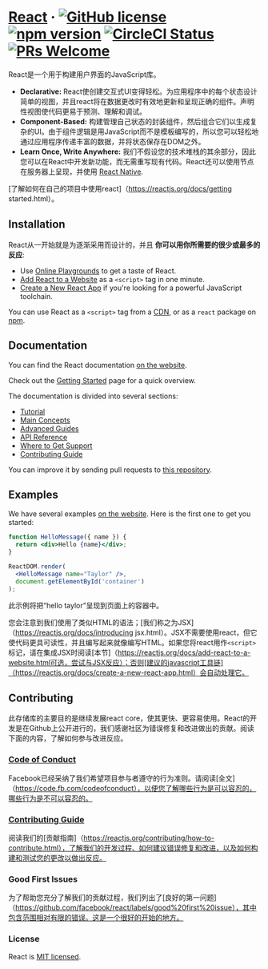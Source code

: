 # [React](https://reactjs.org/) &middot; [![GitHub license](https://img.shields.io/badge/license-MIT-blue.svg)](https://github.com/facebook/react/blob/master/LICENSE) [![npm version](https://img.shields.io/npm/v/react.svg?style=flat)](https://www.npmjs.com/package/react) [![CircleCI Status](https://circleci.com/gh/facebook/react.svg?style=shield&circle-token=:circle-token)](https://circleci.com/gh/facebook/react) [![PRs Welcome](https://img.shields.io/badge/PRs-welcome-brightgreen.svg)](https://reactjs.org/docs/how-to-contribute.html#your-first-pull-request)

React是一个用于构建用户界面的JavaScript库。

* **Declarative:** React使创建交互式UI变得轻松。为应用程序中的每个状态设计简单的视图，并且react将在数据更改时有效地更新和呈现正确的组件。声明性视图使代码更易于预测、理解和调试。
* **Component-Based:** 构建管理自己状态的封装组件，然后组合它们以生成复杂的UI。由于组件逻辑是用JavaScript而不是模板编写的，所以您可以轻松地通过应用程序传递丰富的数据，并将状态保存在DOM之外。
* **Learn Once, Write Anywhere:** 我们不假设您的技术堆栈的其余部分，因此您可以在React中开发新功能，而无需重写现有代码。React还可以使用节点在服务器上呈现，并使用 [React Native](https://facebook.github.io/react-native/).

[了解如何在自己的项目中使用react]（https://reactjs.org/docs/getting started.html）。

## Installation

React从一开始就是为逐渐采用而设计的，并且 **你可以用你所需要的很少或最多的反应**:

* Use [Online Playgrounds](https://reactjs.org/docs/getting-started.html#online-playgrounds) to get a taste of React.
* [Add React to a Website](https://reactjs.org/docs/add-react-to-a-website.html) as a `<script>` tag in one minute.
* [Create a New React App](https://reactjs.org/docs/create-a-new-react-app.html) if you're looking for a powerful JavaScript toolchain.

You can use React as a `<script>` tag from a [CDN](https://reactjs.org/docs/cdn-links.html), or as a `react` package on [npm](https://www.npmjs.com/).

## Documentation

You can find the React documentation [on the website](https://reactjs.org/docs).  

Check out the [Getting Started](https://reactjs.org/docs/getting-started.html) page for a quick overview.

The documentation is divided into several sections:

* [Tutorial](https://reactjs.org/tutorial/tutorial.html)
* [Main Concepts](https://reactjs.org/docs/hello-world.html)
* [Advanced Guides](https://reactjs.org/docs/jsx-in-depth.html)
* [API Reference](https://reactjs.org/docs/react-api.html)
* [Where to Get Support](https://reactjs.org/community/support.html)
* [Contributing Guide](https://reactjs.org/docs/how-to-contribute.html)

You can improve it by sending pull requests to [this repository](https://github.com/reactjs/reactjs.org).

## Examples

We have several examples [on the website](https://reactjs.org/). Here is the first one to get you started:

```jsx
function HelloMessage({ name }) {
  return <div>Hello {name}</div>;
}

ReactDOM.render(
  <HelloMessage name="Taylor" />,
  document.getElementById('container')
);
```

此示例将把“hello taylor”呈现到页面上的容器中。

您会注意到我们使用了类似HTML的语法；[我们称之为JSX]（https://reactjs.org/docs/introducing jsx.html）。JSX不需要使用react，但它使代码更具可读性，并且编写起来就像编写HTML。如果您将react用作`<script>`标记，请在集成JSX时阅读[本节]（https://reactjs.org/docs/add-react-to-a-website.html可选，尝试与JSX反应）；否则[建议的javascript工具链]（https://reactjs.org/docs/create-a-new-react-app.html）会自动处理它。

## Contributing

此存储库的主要目的是继续发展react core，使其更快、更容易使用。React的开发是在Github上公开进行的，我们感谢社区为错误修复和改进做出的贡献。阅读下面的内容，了解如何参与改进反应。

### [Code of Conduct](https://code.fb.com/codeofconduct)

Facebook已经采纳了我们希望项目参与者遵守的行为准则。请阅读[全文]（https://code.fb.com/codeofconduct），以便您了解哪些行为是可以容忍的，哪些行为是不可以容忍的。

### [Contributing Guide](https://reactjs.org/contributing/how-to-contribute.html)

阅读我们的[贡献指南]（https://reactjs.org/contributing/how-to-contribute.html），了解我们的开发过程、如何建议错误修复和改进，以及如何构建和测试您的更改以做出反应。

### Good First Issues

为了帮助您充分了解我们的贡献过程，我们列出了[良好的第一问题]（https://github.com/facebook/react/labels/good%20first%20issue），其中包含范围相对有限的错误。这是一个很好的开始的地方。

### License

React is [MIT licensed](./LICENSE).
